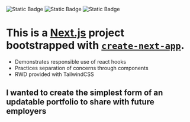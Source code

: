 ![Static Badge](https://img.shields.io/badge/Final_Project-red?link=https://enjoiy.vercel.app) ![Static Badge](https://img.shields.io/badge/localhost-Apache-%23ff9933?style=flat-square&link=https://enjoiy.vercel.app) ![Static Badge](https://img.shields.io/badge/.NET_MAUI-blue?link=https://enjoiy.vercel.app)
# This is a [Next.js](https://nextjs.org/) project bootstrapped with [`create-next-app`](https://github.com/vercel/next.js/tree/canary/packages/create-next-app).
* Demonstrates responsible use of react hooks
* Practices separation of concerns through components
* RWD provided with TailwindCSS
## I wanted to create the simplest form of an updatable portfolio to share with future employers
